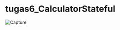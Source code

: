 # tugas6_CalculatorStateful
![Capture](https://user-images.githubusercontent.com/44233324/84211422-88f1c480-aae5-11ea-9641-778fb7f4fc35.PNG)
